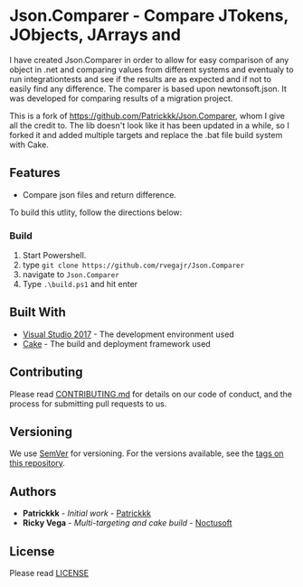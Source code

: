 # Json.Comparer - Compare JTokens, JObjects, JArrays and 
I have created Json.Comparer in order to allow for easy comparison of any object in .net and 
comparing values from different systems and eventualy to run integrationtests and see if the results are as expected and if not to easily find any difference. The comparer is based upon newtonsoft.json. It was developed for comparing results of a migration project.

This is a fork of https://github.com/Patrickkk/Json.Comparer, whom I give all the credit to. 
The lib doesn't look like it has been updated in a while, so I forked it and added 
multiple targets and replace the .bat file build system with Cake.

## Features
- Compare json files and return difference.

To build this utlity, follow the directions below:
### Build 
1. Start Powershell.
2. type `git clone https://github.com/rvegajr/Json.Comparer`
3. navigate to `Json.Comparer`
4. Type `.\build.ps1` and hit enter

## Built With

* [Visual Studio 2017](http://www.visualstudio.com) - The development environment used
* [Cake](https://cakebuild.net) - The build and deployment framework used

## Contributing

Please read [CONTRIBUTING.md](https://gist.github.com/PurpleBooth/b24679402957c63ec426) for details on our code of conduct, and the process for submitting pull requests to us.

## Versioning

We use [SemVer](http://semver.org/) for versioning. For the versions available, see the [tags on this repository](https://github.com/your/project/tags). 

## Authors

* **Patrickkk** - *Initial work* - [Patrickkk](https://github.com/Patrickkk/Json.Comparer)
* **Ricky Vega** - *Multi-targeting and cake build* - [Noctusoft](https://github.com/rvegajr)

## License
Please read [LICENSE](https://github.com/Patrickkk/Json.Comparer/blob/master/LICENSE)